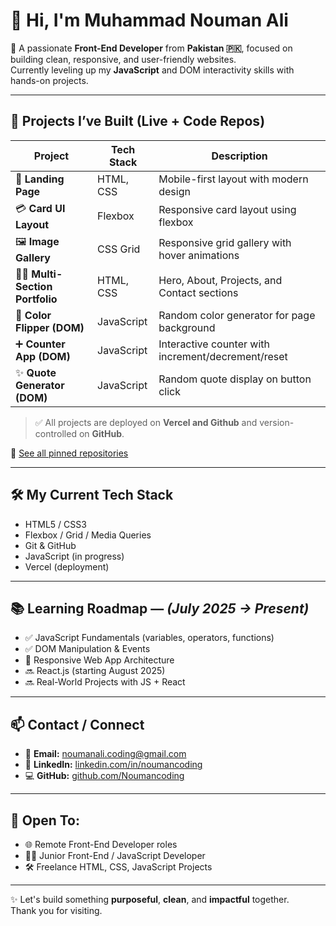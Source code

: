 # 👋 Hi, I'm Muhammad Nouman Ali

🎯 A passionate **Front-End Developer** from **Pakistan 🇵🇰**, focused on building clean, responsive, and user-friendly websites.  
Currently leveling up my **JavaScript** and DOM interactivity skills with hands-on projects.

---

## 🚀 Projects I’ve Built (Live + Code Repos)

| Project | Tech Stack | Description |
|--------|------------|-------------|
| 🎯 **Landing Page** | HTML, CSS | Mobile-first layout with modern design |
| 💳 **Card UI Layout** | Flexbox | Responsive card layout using flexbox |
| 🖼️ **Image Gallery** | CSS Grid | Responsive grid gallery with hover animations |
| 🧑‍💻 **Multi-Section Portfolio** | HTML, CSS | Hero, About, Projects, and Contact sections |
| 🎨 **Color Flipper (DOM)** | JavaScript | Random color generator for page background |
| ➕ **Counter App (DOM)** | JavaScript | Interactive counter with increment/decrement/reset |
| ✨ **Quote Generator (DOM)** | JavaScript | Random quote display on button click |

> ✅ All projects are deployed on **Vercel and Github** and version-controlled on **GitHub**.

📌 [See all pinned repositories](https://github.com/Noumancoding)

---

## 🛠️ My Current Tech Stack

- HTML5 / CSS3  
- Flexbox / Grid / Media Queries  
- Git & GitHub  
- JavaScript (in progress)  
- Vercel (deployment)

---

## 📚 Learning Roadmap — *(July 2025 → Present)*

- ✅ JavaScript Fundamentals (variables, operators, functions)  
- ✅ DOM Manipulation & Events  
- 🚧 Responsive Web App Architecture  
- 🔜 React.js (starting August 2025)  
- 🔜 Real-World Projects with JS + React

---

## 📫 Contact / Connect

- 📧 **Email:** [noumanali.coding@gmail.com](mailto:noumanali.coding@gmail.com)  
- 🔗 **LinkedIn:** [linkedin.com/in/noumancoding](https://linkedin.com/in/noumancoding)  
- 💻 **GitHub:** [github.com/Noumancoding](https://github.com/Noumancoding)

---

## 💼 Open To:

- 🌐 Remote Front-End Developer roles  
- 👨‍💻 Junior Front-End / JavaScript Developer  
- 🛠️ Freelance HTML, CSS, JavaScript Projects

---

✨ Let's build something **purposeful**, **clean**, and **impactful** together.  
Thank you for visiting.  
